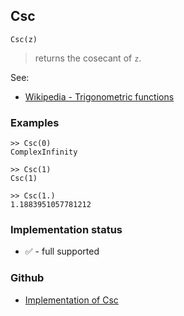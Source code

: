 ## Csc

```
Csc(z)
```

> returns the cosecant  of `z`.


See:
* [Wikipedia - Trigonometric functions](https://en.wikipedia.org/wiki/Trigonometric_functions)

### Examples
```
>> Csc(0)
ComplexInfinity
 
>> Csc(1)
Csc(1) 
 
>> Csc(1.)
1.1883951057781212
```
  

### Implementation status

* &#x2705; - full supported

### Github

* [Implementation of Csc](https://github.com/axkr/symja_android_library/blob/master/symja_android_library/matheclipse-core/src/main/java/org/matheclipse/core/builtin/ExpTrigsFunctions.java#L1565) 
